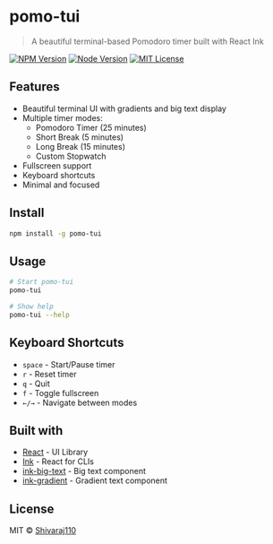 # pomo-tui

> A beautiful terminal-based Pomodoro timer built with React Ink

[![NPM Version](https://img.shields.io/npm/v/pomo-tui.svg)](https://www.npmjs.com/package/pomo-tui)
[![Node Version](https://img.shields.io/node/v/pomo-tui.svg)](https://www.npmjs.com/package/pomo-tui)
[![MIT License](https://img.shields.io/badge/license-MIT-blue.svg)](LICENSE)

## Features

- Beautiful terminal UI with gradients and big text display
- Multiple timer modes:
  - Pomodoro Timer (25 minutes)
  - Short Break (5 minutes)
  - Long Break (15 minutes)
  - Custom Stopwatch
- Fullscreen support
- Keyboard shortcuts
- Minimal and focused

## Install

```bash
npm install -g pomo-tui
```

## Usage

```bash
# Start pomo-tui
pomo-tui

# Show help
pomo-tui --help
```

## Keyboard Shortcuts

- `space` - Start/Pause timer
- `r` - Reset timer
- `q` - Quit
- `f` - Toggle fullscreen
- `←/→` - Navigate between modes

## Built with

- [React](https://reactjs.org) - UI Library
- [Ink](https://github.com/vadimdemedes/ink) - React for CLIs
- [ink-big-text](https://github.com/sindresorhus/ink-big-text) - Big text component
- [ink-gradient](https://github.com/sindresorhus/ink-gradient) - Gradient text component

## License

MIT © [Shivaraj110](https://github.com/shivaraj110)
